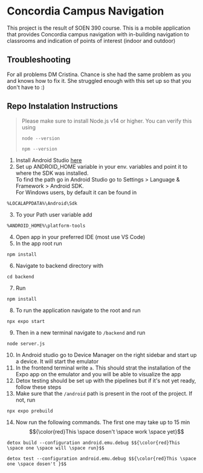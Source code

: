 # Concordia Campus Navigation

This project is the result of SOEN 390 course. 
This is a mobile application that provides Concordia campus navigation with in-building navigation to classrooms and indication of points of interest (indoor and outdoor)


## Troubleshooting
For all problems DM Cristina. Chance is she had the same problem as you and knows how to fix it. She struggled enough with this set up so that you don't have to :)

## Repo Instalation Instructions

> Please make sure to install Node.js v14 or higher. You can verify this using
> ```
> node --version
> ```
> ```
> npm --version
> ```


1. Install Android Studio [here](https://developer.android.com/studio?gad_source=1&gclid=CjwKCAiAneK8BhAVEiwAoy2HYT1FqHBDPSs8u9BNvyGGFMF0M5GmROtabxzmUS7WtYK3wT5LJ2Y6XhoCmXIQAvD_BwE&gclsrc=aw.ds)
2. Set up ANDROID_HOME variable in your env. variables and point it to where the SDK was installed. <br>
To find the path go in Android Studio go to Settings > Language & Framework > Android SDK. <br>
For Windows users, by default it can be found in
```
%LOCALAPPDATA%\Android\Sdk
```
3. To your Path user variable add
```
%ANDROID_HOME%\platform-tools
```
4. Open app in your preferred IDE (most use VS Code)
5. In the app root run
```
npm install
```
6. Navigate to backend directory with
```
cd backend
```
7. Run
```
npm install
```
8. To run the application navigate to the root and run
```
npx expo start
```
9. Then in a new terminal navigate to `/backend` and run
```
node server.js
```
10. In Android studio go to Device Manager on the right sidebar and start up a device. It will start the emulator
11. In the frontend terminal write `a`. This should strat the installation of the Expo app on the emulator and you will be able to visualize the app
12. Detox testing should be set up with the pipelines but if it's not yet ready, follow these steps
13. Make sure that the `/android` path is present in the root of the project. If not, run
```
npx expo prebuild
```
14. Now run the following commands. The first one may take up to 15 min $${\color{red}This \space dosen't \space work \space yet}$$
```
detox build --configuration android.emu.debug $${\color{red}This \space one \space will \space run}$$
```
```
detox test --configuration android.emu.debug $${\color{red}This \space one \space dosen't }$$
```

